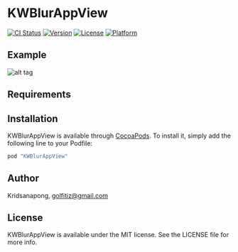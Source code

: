 # KWBlurAppView

[![CI Status](http://img.shields.io/travis/Kridsanapong/KWBlurAppView.svg?style=flat)](https://travis-ci.org/Kridsanapong/KWBlurAppView)
[![Version](https://img.shields.io/cocoapods/v/KWBlurAppView.svg?style=flat)](http://cocoapods.org/pods/KWBlurAppView)
[![License](https://img.shields.io/cocoapods/l/KWBlurAppView.svg?style=flat)](http://cocoapods.org/pods/KWBlurAppView)
[![Platform](https://img.shields.io/cocoapods/p/KWBlurAppView.svg?style=flat)](http://cocoapods.org/pods/KWBlurAppView)

## Example
![alt tag](http://i.giphy.com/l3vR75Xh2SuvUbnVe.gif)

## Requirements

## Installation

KWBlurAppView is available through [CocoaPods](http://cocoapods.org). To install
it, simply add the following line to your Podfile:

```ruby
pod "KWBlurAppView"
```

## Author

Kridsanapong, golfitiz@gmail.com

## License

KWBlurAppView is available under the MIT license. See the LICENSE file for more info.
